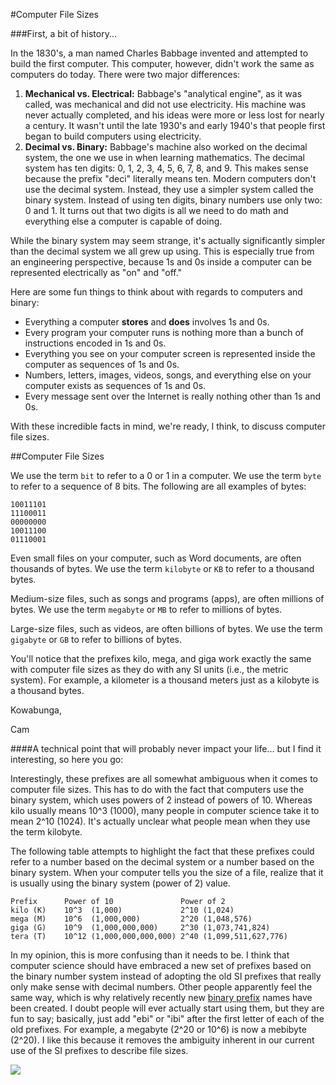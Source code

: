 #Computer File Sizes

###First, a bit of history...

In the 1830's, a man named Charles Babbage invented and attempted to build the first computer. This computer, however, didn't work the same as computers do today. There were two major differences:

1. **Mechanical vs. Electrical:** Babbage's "analytical engine", as it was called, was mechanical and did not use electricity. His machine was never actually completed, and his ideas were more or less lost for nearly a century. It wasn't until the late 1930's and early 1940's that people first began to build computers using electricity.
2. **Decimal vs. Binary:** Babbage's machine also worked on the decimal system, the one we use in when learning mathematics. The decimal system has ten digits: 0, 1, 2, 3, 4, 5, 6, 7, 8, and 9. This makes sense because the prefix "deci" literally means ten. Modern computers don't use the decimal system. Instead, they use a simpler system called the binary system. Instead of using ten digits, binary numbers use only two: 0 and 1. It turns out that two digits is all we need to do math and everything else a computer is capable of doing.

While the binary system may seem strange, it's actually significantly simpler than the decimal system we all grew up using. This is especially true from an engineering perspective, because 1s and 0s inside a computer can be represented electrically as "on" and "off."

Here are some fun things to think about with regards to computers and binary:

* Everything a computer **stores** and **does** involves 1s and 0s.
* Every program your computer runs is nothing more than a bunch of instructions encoded in 1s and 0s.
* Everything you see on your computer screen is represented inside the computer as sequences of 1s and 0s.
* Numbers, letters, images, videos, songs, and everything else on your computer exists as sequences of 1s and 0s.
* Every message sent over the Internet is really nothing other than 1s and 0s.

With these incredible facts in mind, we're ready, I think, to discuss computer file sizes.

##Computer File Sizes

We use the term `bit` to refer to a 0 or 1 in a computer. We use the term `byte` to refer to a sequence of 8 bits. The following are all examples of bytes:

```
10011101
11100011
00000000
10011100
01110001
```

Even small files on your computer, such as Word documents, are often thousands of bytes. We use the term `kilobyte` or `KB` to refer to a thousand bytes.

Medium-size files, such as songs and programs (apps), are often millions of bytes. We use the term `megabyte` or `MB` to refer to millions of bytes.

Large-size files, such as videos, are often billions of bytes. We use the term `gigabyte` or `GB` to refer to billions of bytes.

You'll notice that the prefixes kilo, mega, and giga work exactly the same with computer file sizes as they do with any SI units (i.e., the metric system). For example, a kilometer is a thousand meters just as a kilobyte is a thousand bytes.

Kowabunga,

Cam


####A technical point that will probably never impact your life... but I find it interesting, so here you go:

Interestingly, these prefixes are all somewhat ambiguous when it comes to computer file sizes. This has to do with the fact that computers use the binary system, which uses powers of 2 instead of powers of 10. Whereas kilo usually means 10^3 (1000), many people in computer science take it to mean 2^10 (1024). It's actually unclear what people mean when they use the term kilobyte.

The following table attempts to highlight the fact that these prefixes could refer to a number based on the decimal system or a number based on the binary system. When your computer tells you the size of a file, realize that it is usually using the binary system (power of 2) value.

```
Prefix      Power of 10               Power of 2
kilo (K)    10^3  (1,000)             2^10 (1,024)
mega (M)    10^6  (1,000,000)         2^20 (1,048,576)
giga (G)    10^9  (1,000,000,000)     2^30 (1,073,741,824)
tera (T)    10^12 (1,000,000,000,000) 2^40 (1,099,511,627,776)
```

In my opinion, this is more confusing than it needs to be. I think that computer science should have embraced a new set of prefixes based on the binary number system instead of adopting the old SI prefixes that really only make sense with decimal numbers. Other people apparently feel the same way, which is why relatively recently new [binary prefix](http://en.wikipedia.org/wiki/Binary_prefix) names have been created. I doubt people will ever actually start using them, but they are fun to say; basically, just add "ebi" or "ibi" after the first letter of each of the old prefixes. For example, a megabyte (2^20 or 10^6) is now a mebibyte (2^20). I like this because it removes the ambiguity inherent in our current use of the SI prefixes to describe file sizes.


![](http://christensenacademy.org/img/signature.png)
